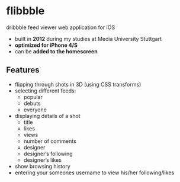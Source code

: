 # flibbble

dribbble feed viewer web application for iOS

- built in __2012__ during my studies at Media University Stuttgart
- __optimized for iPhone 4/S__
- can be __added to the homescreen__


## Features

- flipping through shots in 3D (using CSS transforms)
- selecting different feeds:
  - popular
  - debuts
  - everyone
- displaying details of a shot
  - title
  - likes
  - views
  - number of comments
  - designer
  - designer’s following
  - designer’s likes
- show browsing history
- entering your someones username to view his/her following/likes

